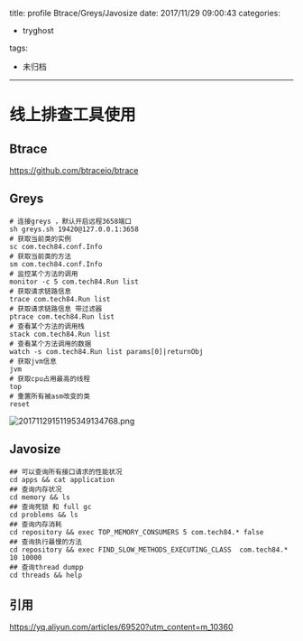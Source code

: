 title: profile Btrace/Greys/Javosize
date: 2017/11/29 09:00:43
categories:
 - tryghost

tags:
 - 未归档 



---




# 线上排查工具使用

## Btrace

https://github.com/btraceio/btrace

## Greys
```language-bash
# 连接greys ，默认开启远程3658端口
sh greys.sh 19420@127.0.0.1:3658
# 获取当前类的实例
sc com.tech84.conf.Info
# 获取当前类的方法
sm com.tech84.conf.Info
# 监控某个方法的调用
monitor -c 5 com.tech84.Run list
# 获取请求链路信息
trace com.tech84.Run list
# 获取请求链路信息 带过滤器
ptrace com.tech84.Run list
# 查看某个方法的调用栈
stack com.tech84.Run list
# 查看某个方法调用的数据
watch -s com.tech84.Run list params[0]|returnObj
# 获取jvm信息
jvm
# 获取cpu占用最高的线程
top
# 重置所有被asm改变的类
reset
```
![20171129151195349134768.png](https://dn-zuoyun.qbox.me/20171129151195349134768.png)

## Javosize
```language-bash
## 可以查询所有接口请求的性能状况
cd apps && cat application
## 查询内存状况
cd memory && ls
## 查询死锁 和 full gc
cd problems && ls
## 查询内存消耗
cd repository && exec TOP_MEMORY_CONSUMERS 5 com.tech84.* false
## 查询执行最慢的方法
cd repository && exec FIND_SLOW_METHODS_EXECUTING_CLASS  com.tech84.* 10 10000
## 查询thread dumpp
cd threads && help
```
## 引用
https://yq.aliyun.com/articles/69520?utm_content=m_10360



